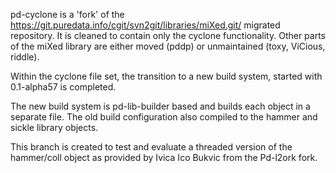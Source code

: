 pd-cyclone is a 'fork' of the 
https://git.puredata.info/cgit/svn2git/libraries/miXed.git/ migrated repository.
It is cleaned to contain only the cyclone functionality. Other parts of the
miXed library are either moved (pddp) or unmaintained (toxy, ViCious, riddle).

Within the cyclone file set, the transition to a new build system, 
started with 0.1-alpha57 is completed. 

The new build system is pd-lib-builder based and builds each object in a 
separate file. The old build configuration also compiled to the hammer and sickle library objects. 

This branch is created to test and evaluate a threaded version of the 
hammer/coll object as provided by Ivica Ico Bukvic from the Pd-l2ork fork.

